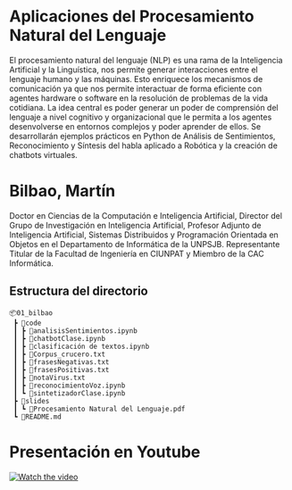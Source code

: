# Aplicaciones del Procesamiento Natural del Lenguaje

El procesamiento natural del lenguaje (NLP) es una rama de la Inteligencia Artificial y la Linguística, nos permite generar interacciones entre el lenguaje humano y las máquinas. Esto enriquece los mecanismos de comunicación ya que nos permite interactuar de forma eficiente con agentes hardware o software en la resolución de problemas de la vida cotidiana. La idea central es poder generar un poder de comprensión del lenguaje a nivel cognitivo y organizacional que le permita a los agentes desenvolverse en entornos complejos y poder aprender de ellos. Se desarrollarán ejemplos prácticos en Python de Análisis de Sentimientos, Reconocimiento y Síntesis del habla aplicado a Robótica y la creación de chatbots virtuales. 

# Bilbao, Martín
Doctor en Ciencias de la Computación e Inteligencia Artificial, Director del Grupo de Investigación en Inteligencia Artificial, Profesor Adjunto de Inteligencia Artificial, Sistemas Distribuidos y Programación Orientada en Objetos en el Departamento de Informática de la UNPSJB. Representante Titular de la Facultad de Ingeniería en CIUNPAT y Miembro de la CAC Informática. 

## Estructura del directorio
````
📦01_bilbao
 ┣ 📂code
 ┃ ┣ 📜analisisSentimientos.ipynb
 ┃ ┣ 📜chatbotClase.ipynb
 ┃ ┣ 📜clasificación de textos.ipynb
 ┃ ┣ 📜Corpus_crucero.txt
 ┃ ┣ 📜frasesNegativas.txt
 ┃ ┣ 📜frasesPositivas.txt
 ┃ ┣ 📜notaVirus.txt
 ┃ ┣ 📜reconocimientoVoz.ipynb
 ┃ ┗ 📜sintetizadorClase.ipynb
 ┣ 📂slides
 ┃ ┗ 📜Procesamiento Natural del Lenguaje.pdf
 ┗ 📜README.md
 ````

 # Presentación en Youtube

 [![Watch the video](https://img.youtube.com/vi/AM4Wx33dpcc/maxresdefault.jpg)](https://www.youtube.com/watch?v=AM4Wx33dpcc)